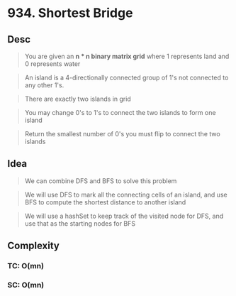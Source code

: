 # 934. Shortest Bridge

## Desc

> You are given an **n * n binary matrix grid** where 1 represents land and 0 represents water

> An island is a 4-directionally connected group of 1's not connected to any other 1's.

> There are exactly two islands in grid

> You may change 0's to 1's to connect the two islands to form one island

> Return the smallest number of 0's you must flip to connect the two islands

## Idea

> We can combine DFS and BFS to solve this problem

> We will use DFS to mark all the connecting cells of an island, and use BFS to compute the shortest distance to another island

> We will use a hashSet to keep track of the visited node for DFS, and use that as the starting nodes for BFS

## Complexity

### TC: O(mn)

### SC: O(mn)